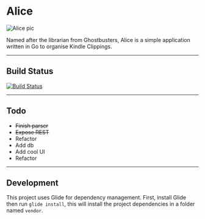 # Alice

![Alice pic](http://vignette1.wikia.nocookie.net/ghostbusters/images/4/45/Alice_01.jpg/revision/latest?cb=20110716064519)

Named after the librarian from Ghostbusters, Alice is a simple application written in Go to organise Kindle Clippings.

<hr>

## Build Status
[![Build Status](https://travis-ci.org/willis7/Alice.svg?branch=master)](https://travis-ci.org/willis7/Alice)

<hr>

## Todo

* <s>Finish parser</s>
* <s>Expose REST</s>
* Refactor
* Add db
* Add cool UI
* Refactor

<hr>

## Development

This project uses Glide for dependency management. First, install Glide then run `glide install`, this will install the project dependencies in a folder named `vendor`.
